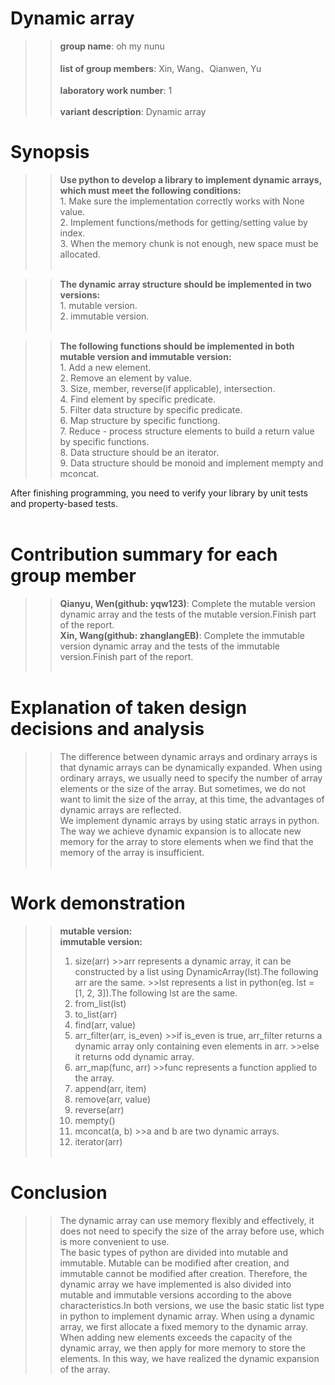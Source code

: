 # Dynamic array
  >>**group name**: oh my nunu <br/>    
  >>**list of group members**: Xin, Wang、Qianwen, Yu <br/>    
  >>**laboratory work number**: 1 <br/>  
  >>**variant description**: Dynamic array <br/>  
# Synopsis
  >>**Use python to develop a library to implement dynamic arrays, which must meet the following conditions:**<br/> 
     1. Make sure the implementation correctly works with None value.<br/> 
     2. Implement functions/methods for getting/setting value by index.<br/> 
     3. When the memory chunk is not enough, new space must be allocated.<br/> <br/> 
  
  >>**The dynamic array structure should be implemented in two versions:**<br/> 
     1. mutable version.<br/> 
     2. immutable version.<br/> <br/> 
  
  >>**The following functions should be implemented in both mutable version and immutable version:**<br/> 
     1. Add a new element.<br/> 
     2. Remove an element by value.<br/> 
     3. Size, member, reverse(if applicable), intersection.<br/> 
     4. Find element by specific predicate.<br/> 
     5. Filter data structure by specific predicate.<br/> 
     6. Map structure by specific functiong.<br/> 
     7. Reduce - process structure elements to build a return value by specific functions.<br/> 
     8. Data structure should be an iterator.<br/> 
     9. Data structure should be monoid and implement mempty and mconcat.<br/> 
  
  After finishing programming, you need to verify your library by unit tests and property-based tests.<br/> <br/> 
  
# Contribution summary for each group member
  >>**Qianyu, Wen(github: yqw123)**: Complete the mutable version dynamic array and the tests of the mutable version.Finish part of the report.<br/> 
  >>**Xin, Wang(github: zhanglangEB)**: Complete the immutable version dynamic array and the tests of the immutable version.Finish part of the report.<br/> <br/> 

# Explanation of taken design decisions and analysis
  >>The difference between dynamic arrays and ordinary arrays is that dynamic arrays can be dynamically expanded. When using ordinary arrays, we usually need to specify the number of array elements or the size of the array. But sometimes, we do not want to limit the size of the array, at this time, the advantages of dynamic arrays are reflected.<br/> 
  >>We implement dynamic arrays by using static arrays in python. The way we achieve dynamic expansion is to allocate new memory for the array to store elements when we find that the memory of the array is insufficient.<br/> <br/> 

# Work demonstration
  >>**mutable version:**<br/> 
  >>**immutable version:**<br/> 
  >>1. size(arr)
    >>arr represents a dynamic array, it can be constructed by a list using DynamicArray(lst).The following arr are the same.
    >>lst represents a list in python(eg. lst = [1, 2, 3]).The following lst are the same.
  >>2. from_list(lst)
  >>3. to_list(arr)
  >>4. find(arr, value)
  >>5. arr_filter(arr, is_even)
    >>if is_even is true, arr_filter returns a dynamic array only containing even elements in arr.
    >>else it returns odd dynamic array.
  >>6. arr_map(func, arr)
    >>func represents a function applied to the array.
  >>7. append(arr, item)
  >>8. remove(arr, value)
  >>9. reverse(arr)
  >>10. mempty()
  >>11. mconcat(a, b)
    >>a and b are two dynamic arrays.
  >>12. iterator(arr)<br/> <br/> 
# Conclusion
  >>The dynamic array can use memory flexibly and effectively, it does not need to specify the size of the array before use, which is more convenient to use.<br/> 
  >>The basic types of python are divided into mutable and immutable. Mutable can be modified after creation, and immutable cannot be modified after creation. Therefore, the dynamic array we have implemented is also divided into mutable and immutable versions according to the above characteristics.In both versions, we use the basic static list type in python to implement dynamic array. When using a dynamic array, we first allocate a fixed memory to the dynamic array. When adding new elements exceeds the capacity of the dynamic array, we then apply for more memory to store the elements. In this way, we have realized the dynamic expansion of the array.
